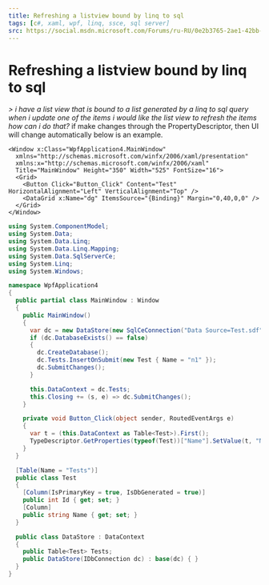 ```yaml
---
title: Refreshing a listview bound by linq to sql
tags: [c#, xaml, wpf, linq, ssce, sql server]
src: https://social.msdn.microsoft.com/Forums/ru-RU/0e2b3765-2ae1-42bb-ae3d-50e3735c2c0c/refreshing-a-listview-bound-by-linq-to-sql?forum=wpf
---
```

# Refreshing a listview bound by linq to sql
*> i have a list view that is bound to a list generated by a linq to sql query when i update one of the items i would like the list view to refresh the items how can i do that?*
if make changes through the PropertyDescriptor, then UI will change automatically 
below is an example.
```xaml
<Window x:Class="WpfApplication4.MainWindow"
  xmlns="http://schemas.microsoft.com/winfx/2006/xaml/presentation"
  xmlns:x="http://schemas.microsoft.com/winfx/2006/xaml"
  Title="MainWindow" Height="350" Width="525" FontSize="16">
  <Grid>
    <Button Click="Button_Click" Content="Test" HorizontalAlignment="Left" VerticalAlignment="Top" />
    <DataGrid x:Name="dg" ItemsSource="{Binding}" Margin="0,40,0,0" />
  </Grid>
</Window>
```
```c#
using System.ComponentModel;
using System.Data;
using System.Data.Linq;
using System.Data.Linq.Mapping;
using System.Data.SqlServerCe;
using System.Linq;
using System.Windows;

namespace WpfApplication4
{
  public partial class MainWindow : Window
  {
    public MainWindow()
    {
      var dc = new DataStore(new SqlCeConnection("Data Source=Test.sdf"));
      if (dc.DatabaseExists() == false)
      {
        dc.CreateDatabase();
        dc.Tests.InsertOnSubmit(new Test { Name = "n1" });
        dc.SubmitChanges();
      }

      this.DataContext = dc.Tests;
      this.Closing += (s, e) => dc.SubmitChanges();
    }

    private void Button_Click(object sender, RoutedEventArgs e)
    {
      var t = (this.DataContext as Table<Test>).First();
      TypeDescriptor.GetProperties(typeof(Test))["Name"].SetValue(t, "NEW NAME");
    }
  }

  [Table(Name = "Tests")]
  public class Test
  {
    [Column(IsPrimaryKey = true, IsDbGenerated = true)]
    public int Id { get; set; }
    [Column]
    public string Name { get; set; }
  }

  public class DataStore : DataContext
  {
    public Table<Test> Tests;
    public DataStore(IDbConnection dc) : base(dc) { }
  }
}
```

